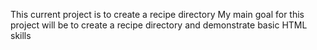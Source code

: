 This current project is to create a recipe directory
My main goal for this project will be to create a recipe directory and demonstrate basic HTML skills
